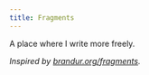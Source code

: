 ```yaml
---
title: Fragments
---
```


A place where I write more freely.

_Inspired by [brandur.org/fragments](https://brandur.org/fragments)._
